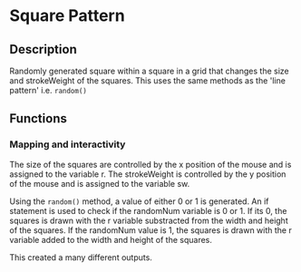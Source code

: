 # Square Pattern

## Description
Randomly generated square within a square in a grid that changes the size and strokeWeight of the squares. This uses the same methods as the 'line pattern' i.e. `random()`

## Functions
### Mapping and interactivity
The size of the squares are controlled by the x position of the mouse and is assigned to the variable r. The strokeWeight is controlled by the y position of the mouse and is assigned to the variable sw.

Using the `random()` method, a value of either 0 or 1 is generated. An if statement is used to check if the randomNum variable is 0 or 1.
If its 0, the squares is drawn with the r variable substracted from the width and height of the squares. If the randomNum value is 1, the squares is drawn with the r variable added to the width and height of the squares.

This created a many different outputs.
